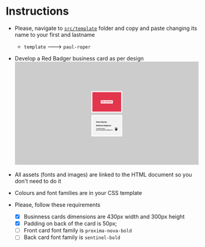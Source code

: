 # Instructions

- Please, navigate to [`src/template`](../src/template) folder and copy and paste changing its name to your first and lastname

  - `template` ---> `paul-roper`

- Develop a Red Badger business card as per design ![](./instructions/design.png)
- All assets (fonts and images) are linked to the HTML document so you don't need to do it
- Colours and font families are in your CSS template
- Please, follow these requirements
  - [x] Businness cards dimensions are 430px width and 300px height
  - [x] Padding on back of the card is 50px;
  - [ ] Front card font family is `proxima-nova-bold`
  - [ ] Back card font family is `sentinel-bold`
